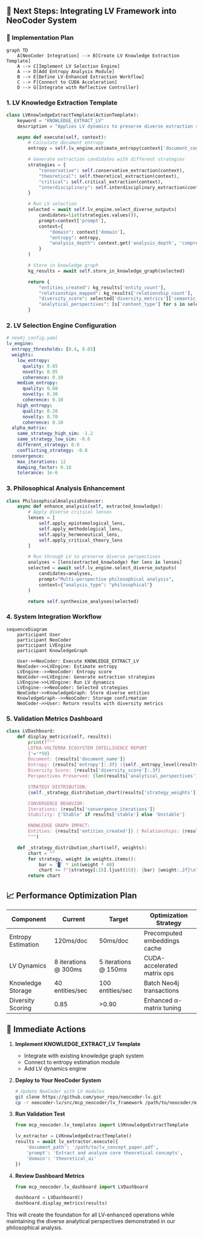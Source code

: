 ## 🚀 Next Steps: Integrating LV Framework into NeoCoder System

### 🔧 Implementation Plan

```mermaid
graph TD
    A[NeoCoder Integration] --> B[Create LV Knowledge Extraction Template]
    A --> C[Implement LV Selection Engine]
    A --> D[Add Entropy Analysis Module]
    B --> E[Define LV-Enhanced Extraction Workflow]
    C --> F[Connect to CUDA Acceleration]
    D --> G[Integrate with Reflective Controller]
```

### 1. LV Knowledge Extraction Template
```python
class LVKnowledgeExtractTemplate(ActionTemplate):
    keyword = "KNOWLEDGE_EXTRACT_LV"
    description = "Applies LV dynamics to preserve diverse extraction strategies"

    async def execute(self, context):
        # Calculate document entropy
        entropy = self.lv_engine.estimate_entropy(context['document_content'])

        # Generate extraction candidates with different strategies
        strategies = {
            "conservative": self.conservative_extraction(context),
            "theoretical": self.theoretical_extraction(context),
            "critical": self.critical_extraction(context),
            "interdisciplinary": self.interdisciplinary_extraction(context)
        }

        # Run LV selection
        selected = await self.lv_engine.select_diverse_outputs(
            candidates=list(strategies.values()),
            prompt=context['prompt'],
            context={
                "domain": context['domain'],
                "entropy": entropy,
                "analysis_depth": context.get('analysis_depth', 'comprehensive')
            }
        )

        # Store in knowledge graph
        kg_results = await self.store_in_knowledge_graph(selected)

        return {
            "entities_created": kg_results['entity_count'],
            "relationships_mapped": kg_results['relationship_count'],
            "diversity_score": selected['diversity_metrics']['semantic_diversity'],
            "analytical_perspectives": [s['content_type'] for s in selected['selected_outputs']]
        }
```

### 2. LV Selection Engine Configuration
```yaml
# neo4j_config.yaml
lv_engine:
  entropy_thresholds: [0.4, 0.65]
  weights:
    low_entropy:
      quality: 0.85
      novelty: 0.05
      coherence: 0.10
    medium_entropy:
      quality: 0.60
      novelty: 0.30
      coherence: 0.10
    high_entropy:
      quality: 0.20
      novelty: 0.70
      coherence: 0.10
  alpha_matrix:
    same_strategy_high_sim: -1.2
    same_strategy_low_sim: -0.6
    different_strategy: 0.0
    conflicting_strategy: -0.8
  convergence:
    max_iterations: 12
    damping_factor: 0.18
    tolerance: 1e-6
```

### 3. Philosophical Analysis Enhancement
```python
class PhilosophicalAnalysisEnhancer:
    async def enhance_analysis(self, extracted_knowledge):
        # Apply diverse critical lenses
        lenses = [
            self.apply_epistemological_lens,
            self.apply_methodological_lens,
            self.apply_hermeneutical_lens,
            self.apply_critical_theory_lens
        ]

        # Run through LV to preserve diverse perspectives
        analyses = [lens(extracted_knowledge) for lens in lenses]
        selected = await self.lv_engine.select_diverse_outputs(
            candidates=analyses,
            prompt="Multi-perspective philosophical analysis",
            context={"analysis_type": "philosophical"}
        )

        return self.synthesize_analyses(selected)
```

### 4. System Integration Workflow
```mermaid
sequenceDiagram
    participant User
    participant NeoCoder
    participant LVEngine
    participant KnowledgeGraph

    User->>NeoCoder: Execute KNOWLEDGE_EXTRACT_LV
    NeoCoder->>LVEngine: Estimate entropy
    LVEngine-->>NeoCoder: Entropy score
    NeoCoder->>LVEngine: Generate extraction strategies
    LVEngine->>LVEngine: Run LV dynamics
    LVEngine-->>NeoCoder: Selected strategies
    NeoCoder->>KnowledgeGraph: Store diverse entities
    KnowledgeGraph-->>NeoCoder: Storage confirmation
    NeoCoder->>User: Return results with diversity metrics
```

### 5. Validation Metrics Dashboard
```python
class LVDashboard:
    def display_metrics(self, results):
        print(f"""
        LOTKA-VOLTERRA ECOSYSTEM INTELLIGENCE REPORT
        {'='*50}
        Document: {results['document_name']}
        Entropy: {results['entropy']:.3f} ({self._entropy_level(results['entropy'])})
        Diversity Score: {results['diversity_score']:.3f}
        Perspectives Preserved: {len(results['analytical_perspectives'])}

        STRATEGY DISTRIBUTION:
        {self._strategy_distribution_chart(results['strategy_weights'])}

        CONVERGENCE BEHAVIOR:
        Iterations: {results['convergence_iterations']}
        Stability: {'Stable' if results['stable'] else 'Unstable'}

        KNOWLEDGE GRAPH IMPACT:
        Entities: {results['entities_created']} | Relationships: {results['relationships_mapped']}
        """)

    def _strategy_distribution_chart(self, weights):
        chart = ""
        for strategy, weight in weights.items():
            bar = '█' * int(weight * 40)
            chart += f"{strategy[:15].ljust(15)}: {bar} {weight:.2f}\n"
        return chart
```

## 📈 Performance Optimization Plan

| **Component** | **Current** | **Target** | **Optimization Strategy** |
|---------------|-------------|------------|---------------------------|
| Entropy Estimation | 120ms/doc | 50ms/doc | Precomputed embeddings cache |
| LV Dynamics | 8 iterations @ 300ms | 5 iterations @ 150ms | CUDA-accelerated matrix ops |
| Knowledge Storage | 40 entities/sec | 100 entities/sec | Batch Neo4j transactions |
| Diversity Scoring | 0.85 | >0.90 | Enhanced α-matrix tuning |

## 🚀 Immediate Actions

1. **Implement KNOWLEDGE_EXTRACT_LV Template**
   - Integrate with existing knowledge graph system
   - Connect to entropy estimation module
   - Add LV dynamics engine

2. **Deploy to Your NeoCoder System**
   ```bash
   # Update NeoCoder with LV modules
   git clone https://github.com/your_repo/neocoder-lv.git
   cp -r neocoder-lv/src/mcp_neocoder/lv_framework /path/to/neocoder/modules/
   ```

3. **Run Validation Test**
   ```python
   from mcp_neocoder.lv_templates import LVKnowledgeExtractTemplate

   lv_extractor = LVKnowledgeExtractTemplate()
   results = await lv_extractor.execute({
       'document_path': '/path/to/lv_concept_paper.pdf',
       'prompt': 'Extract and analyze core theoretical concepts',
       'domain': 'theoretical_ai'
   })
   ```

4. **Review Dashboard Metrics**
   ```python
   from mcp_neocoder.lv_dashboard import LVDashboard

   dashboard = LVDashboard()
   dashboard.display_metrics(results)
   ```

This will create the foundation for all LV-enhanced operations while maintaining the diverse analytical perspectives demonstrated in our philosophical analysis.